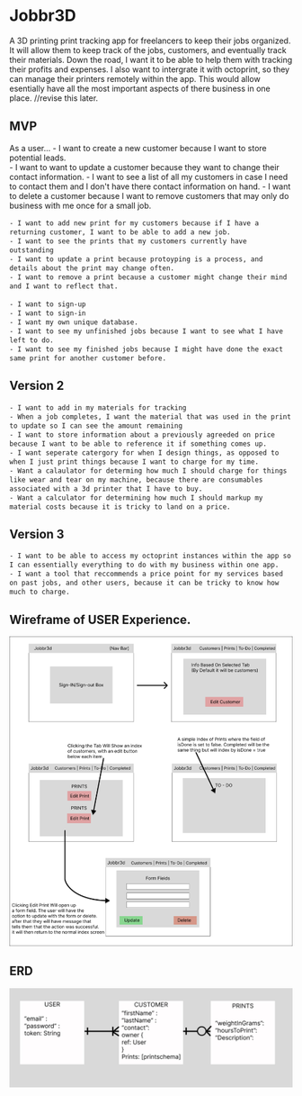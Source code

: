 # Jobbr3D 
A 3D printing print tracking app for freelancers to keep their jobs organized. It will allow them to keep track of the jobs, customers, and eventually track their materials. Down the road, I want it to be able to help them with tracking their profits and expenses. I also want to intergrate it with octoprint, so they can manage their printers remotely within the app. This would allow esentially have all the most important aspects of there business in one place. //revise this later. 

## MVP
As a user...
    - I want to create a new customer because I want to store potential leads.  
    - I want to want to update a customer because they want to change their contact information. 
    - I want to see a list of all my customers in case I need to contact them and I don't have there contact information on hand. 
    - I want to delete a customer because I want to remove customers that may only do business with me once for a small job.  

    - I want to add new print for my customers because if I have a returning customer, I want to be able to add a new job. 
    - I want to see the prints that my customers currently have outstanding
    - I want to update a print because protoyping is a process, and details about the print may change often. 
    - I want to remove a print because a customer might change their mind and I want to reflect that.

    - I want to sign-up
    - I want to sign-in
    - I want my own unique database.
    - I want to see my unfinished jobs because I want to see what I have left to do. 
    - I want to see my finished jobs because I might have done the exact same print for another customer before. 
## Version 2
    - I want to add in my materials for tracking 
    - When a job completes, I want the material that was used in the print to update so I can see the amount remaining 
    - I want to store information about a previously agreeded on price because I want to be able to reference it if something comes up.  
    - I want seperate catergory for when I design things, as opposed to when I just print things because I want to charge for my time. 
    - Want a calaulator for determing how much I should charge for things like wear and tear on my machine, because there are consumables associated with a 3d printer that I have to buy. 
    - Want a calculator for determining how much I should markup my material costs because it is tricky to land on a price. 
## Version 3
    - I want to be able to access my octoprint instances within the app so I can essentially everything to do with my business within one app.
    - I want a tool that reccommends a price point for my services based on past jobs, and other users, because it can be tricky to know how much to charge. 


## Wireframe of USER Experience. 
![Alt text](project-2-wireframe.jpg)

## ERD
![Alt text](project-2-erd.jpg)